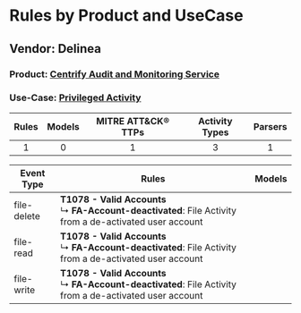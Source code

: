 Rules by Product and UseCase
============================
Vendor: Delinea
---------------
### Product: [Centrify Audit and Monitoring Service](../ds_delinea_centrify_audit_and_monitoring_service.md)
### Use-Case: [Privileged Activity](../../../../UseCases/uc_privileged_activity.md)

| Rules | Models | MITRE ATT&CK® TTPs | Activity Types | Parsers |
|:-----:|:------:|:------------------:|:--------------:|:-------:|
|   1   |   0    |         1          |       3        |    1    |

| Event Type  | Rules    | Models |
| ---- | ---- | ------ |
| file-delete | <b>T1078 - Valid Accounts</b><br> ↳ <b>FA-Account-deactivated</b>: File Activity from a de-activated user account |        |
| file-read   | <b>T1078 - Valid Accounts</b><br> ↳ <b>FA-Account-deactivated</b>: File Activity from a de-activated user account |        |
| file-write  | <b>T1078 - Valid Accounts</b><br> ↳ <b>FA-Account-deactivated</b>: File Activity from a de-activated user account |        |